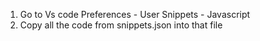 1. Go to Vs code Preferences - User Snippets - Javascript
2. Copy all the code from snippets.json into that file
